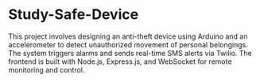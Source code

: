# Study-Safe-Device
This project involves designing an anti-theft device using Arduino and an accelerometer to detect unauthorized movement of personal belongings. The system triggers alarms and sends real-time SMS alerts via Twilio. The frontend is built with Node.js, Express.js, and WebSocket for remote monitoring and control.

